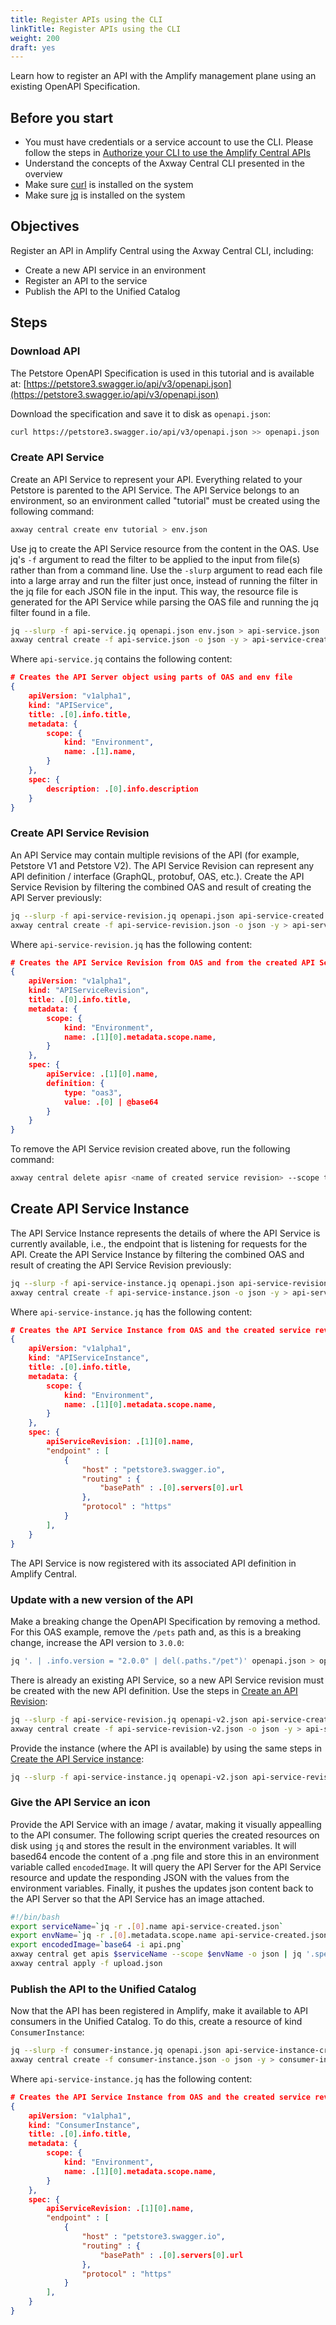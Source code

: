 ```yaml
---
title: Register APIs using the CLI
linkTitle: Register APIs using the CLI
weight: 200
draft: yes
---
```


Learn how to register an API with the Amplify management plane using an existing OpenAPI Specification.

## Before you start

* You must have credentials or a service account to use the CLI. Please follow the steps in [Authorize your CLI to use the Amplify Central APIs](/docs/integrate_with_central/cli_central/cli_install/#authorize-your-cli-to-use-the-amplify-central-apis)
* Understand the concepts of the Axway Central CLI presented in the overview
* Make sure [curl](https://curl.se/) is installed on the system
* Make sure [jq](https://stedolan.github.io/jq/) is installed on the system

## Objectives

Register an API in Amplify Central using the Axway Central CLI, including:

* Create a new API service in an environment
* Register an API to the service
* Publish the API to the Unified Catalog

## Steps

### Download API

The Petstore OpenAPI Specification is used in this tutorial and is available at:
[https://petstore3.swagger.io/api/v3/openapi.json](https://petstore3.swagger.io/api/v3/openapi.json)

Download the specification and save it to disk as `openapi.json`:

 ```bash
curl https://petstore3.swagger.io/api/v3/openapi.json >> openapi.json
 ```

### Create API Service

Create an API Service to represent your API. Everything related to your Petstore is parented to the API Service.
The API Service belongs to an environment, so an environment called "tutorial" must be created using the following command:

```bash
axway central create env tutorial > env.json
```

Use jq to create the API Service resource from the content in the OAS. Use jq's `-f` argument to read the filter to be applied to the input from file(s) rather than from a command line. Use the `-slurp` argument to read each file into a large array and run the filter just once, instead of running the filter in the jq file for each JSON file in the input. This way, the resource file is generated for the API Service while parsing the OAS file and running the jq filter found in a file.

```bash
jq --slurp -f api-service.jq openapi.json env.json > api-service.json
axway central create -f api-service.json -o json -y > api-service-created.json
```

Where `api-service.jq` contains the following content:

```json
# Creates the API Server object using parts of OAS and env file
{
    apiVersion: "v1alpha1",
    kind: "APIService",
    title: .[0].info.title,
    metadata: {
        scope: {
            kind: "Environment",
            name: .[1].name,
        }
    },
    spec: {
        description: .[0].info.description
    }
}
```

### Create API Service Revision

An API Service may contain multiple revisions of the API (for example, Petstore V1 and Petstore V2). The API Service Revision can represent any API definition / interface (GraphQL, protobuf, OAS, etc.). Create the API Service Revision by filtering the combined OAS and result of creating the API Server previously:

```bash
jq --slurp -f api-service-revision.jq openapi.json api-service-created.json > api-service-revision.json
axway central create -f api-service-revision.json -o json -y > api-service-revision-created.json
```

Where `api-service-revision.jq` has the following content:

```json
# Creates the API Service Revision from OAS and from the created API Service
{
    apiVersion: "v1alpha1",
    kind: "APIServiceRevision",
    title: .[0].info.title,
    metadata: {
        scope: {
            kind: "Environment",
            name: .[1][0].metadata.scope.name,
        }
    },
    spec: {
        apiService: .[1][0].name,
        definition: {
            type: "oas3",
            value: .[0] | @base64
        }
    }
}
```

To remove the API Service revision created above, run the following command:

```bash
axway central delete apisr <name of created service revision> --scope tutorial
```

## Create API Service Instance

The API Service Instance represents the details of where the API Service is currently available, i.e., the endpoint that is listening for requests for the API. Create the API Service Instance by filtering the combined OAS and result of creating the API Service Revision previously:

```bash
jq --slurp -f api-service-instance.jq openapi.json api-service-revision-created.json > api-service-instance.json
axway central create -f api-service-instance.json -o json -y > api-service-instance-created.json
```

Where `api-service-instance.jq` has the following content:

```json
# Creates the API Service Instance from OAS and the created service revision
{
    apiVersion: "v1alpha1",
    kind: "APIServiceInstance",
    title: .[0].info.title,
    metadata: {
        scope: {
            kind: "Environment",
            name: .[1][0].metadata.scope.name,
        }
    },
    spec: {
        apiServiceRevision: .[1][0].name,
        "endpoint" : [ 
            {
                "host" : "petstore3.swagger.io",
                "routing" : {
                    "basePath" : .[0].servers[0].url
                },
                "protocol" : "https"
            } 
        ],
    }
}
```

The API Service is now registered with its associated API definition in Amplify Central.

### Update with a new version of the API

Make a breaking change the OpenAPI Specification by removing a method. For this OAS example, remove the `/pets` path and, as this is a breaking change, increase the API version to `3.0.0`:

```bash
jq '. | .info.version = "2.0.0" | del(.paths."/pet")' openapi.json > openapi-v2.json
```

There is already an existing API Service, so a new API Service revision must be created with the new API definition. Use the steps in [Create an API Revision](#create-api-service-revision):

```bash
jq --slurp -f api-service-revision.jq openapi-v2.json api-service-created.json > api-service-revision-v2.json
axway central create -f api-service-revision-v2.json -o json -y > api-service-revision-v2-created.json
```

Provide the instance (where the API is available) by using the same steps in [Create the API Service instance](#create-api-service-instance):

```bash
jq --slurp -f api-service-instance.jq openapi-v2.json api-service-revision-v2-created.json > api-service-instance-v2.json
```

### Give the API Service an icon

Provide the API Service with an image / avatar, making it visually appealling to the API consumer. The following script queries the created resources on disk using `jq` and stores the result in the environment variables. It will based64 encode the content of a .png file and store this in an environment variable called `encodedImage`. It will query the API Server for the API Service resource and update the responding JSON with the values from the environment variables. Finally, it pushes the updates json content back to the API Server so that the API Service has an image attached.

```bash
#!/bin/bash
export serviceName=`jq -r .[0].name api-service-created.json`
export envName=`jq -r .[0].metadata.scope.name api-service-created.json`
export encodedImage=`base64 -i api.png`
axway central get apis $serviceName --scope $envName -o json | jq '.spec.icon.data = $ENV.encodedImage' | jq '.spec.icon.contentType = "image/png"'  > upload.json
axway central apply -f upload.json
```

### Publish the API to the Unified Catalog

Now that the API has been registered in Amplify, make it available to API consumers in the Unified Catalog. To do this, create a resource of kind `ConsumerInstance`:

```bash
jq --slurp -f consumer-instance.jq openapi.json api-service-instance-created.json > consumer-instance.json
axway central create -f consumer-instance.json -o json -y > consumer-instance-created.json
```

Where `api-service-instance.jq` has the following content:

```json
# Creates the API Service Instance from OAS and the created service revision
{
    apiVersion: "v1alpha1",
    kind: "ConsumerInstance",
    title: .[0].info.title,
    metadata: {
        scope: {
            kind: "Environment",
            name: .[1][0].metadata.scope.name,
        }
    },
    spec: {
        apiServiceRevision: .[1][0].name,
        "endpoint" : [ 
            {
                "host" : "petstore3.swagger.io",
                "routing" : {
                    "basePath" : .[0].servers[0].url
                },
                "protocol" : "https"
            } 
        ],
    }
}
```
